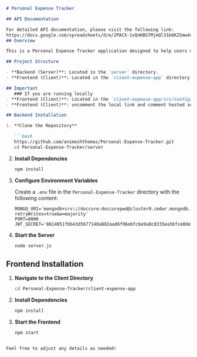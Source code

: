```markdown
# Personal Expense Tracker

## API Documentation

For detailed API documentation, please visit the following link: 
https://docs.google.com/spreadsheets/d/e/2PACX-1vQnKBS7MjmQl31k6K2Smw4xm85WNhVzy0wkSxmOE7V8czKtlU034A-DHgBKZ_WWBPexdTXXuw-DFNmH/pubhtml
## Overview

This is a Personal Expense Tracker application designed to help users manage their expenses. The project is divided into two main parts: the backend server and the frontend client.

## Project Structure

- **Backend (Server)**: Located in the `server` directory.
- **Frontend (Client)**: Located in the `client-expense-app` directory.

## Important
   ### If you are running locally
- **Frontend (Client)**: Located in the `client-expense-app/src/Config/config.js` directory.
- **Frontend (Client)**: uncomment the local link and comment hosted server link

## Backend Installation

1. **Clone the Repository**

   ```bash
   https://github.com/animeshthomas/Personal-Expense-Tracker.git
   cd Personal-Expense-Tracker/server
   ```

2. **Install Dependencies**

   ```bash
   npm install
   ```

3. **Configure Environment Variables**

   Create a `.env` file in the `Personal-Expense-Tracker` directory with the following content:

   ```env
   MONGO_URI='mongodb+srv://doccure:doccurepwd@cluster0.cmdwr.mongodb.net/?retryWrites=true&w=majority'
   PORT=8000
   JWT_SECRET='8814051fbb43d5677140a882aad6f96ebfc6e9a8c8335ea5bfce0ded26cafd136f15f57c8196374088f33c9386a2e1b0237b4b0ef9fddb422c163e84a8c9b0fb'
   ```

4. **Start the Server**

   ```bash
   node server.js
   ```

## Frontend Installation

1. **Navigate to the Client Directory**

   ```bash
   cd Personal-Expense-Tracker/client-expense-app
   ```

2. **Install Dependencies**

   ```bash
   npm install
   ```

3. **Start the Frontend**

   ```bash
   npm start
   ```
```

Feel free to adjust any details as needed!
